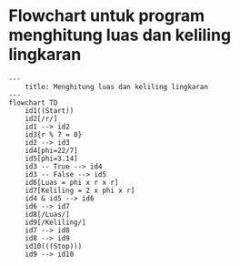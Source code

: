 # Flowchart untuk program menghitung luas dan keliling lingkaran

```mermaid
---
    title: Menghitung luas dan keliling lingkaran
---
flowchart TD
    id1((Start))
    id2[/r/]
    id1 --> id2
    id3{r % 7 = 0}
    id2 --> id3
    id4[phi=22/7]
    id5[phi=3.14]
    id3 -- True --> id4
    id3 -- False --> id5
    id6[Luas = phi x r x r]
    id7[Keliling = 2 x phi x r]
    id4 & id5 --> id6
    id6 --> id7
    id8[/Luas/]
    id9[/Keliling/]
    id7 --> id8
    id8 --> id9
    id10(((Stop)))
    id9 --> id10
    
```